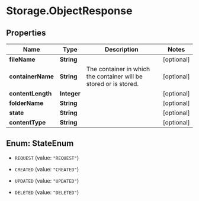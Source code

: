 # Storage.ObjectResponse

## Properties
Name | Type | Description | Notes
------------ | ------------- | ------------- | -------------
**fileName** | **String** |  | [optional] 
**containerName** | **String** | The container in which the container will be stored or is stored. | [optional] 
**contentLength** | **Integer** |  | [optional] 
**folderName** | **String** |  | [optional] 
**state** | **String** |  | [optional] 
**contentType** | **String** |  | [optional] 


<a name="StateEnum"></a>
## Enum: StateEnum


* `REQUEST` (value: `"REQUEST"`)

* `CREATED` (value: `"CREATED"`)

* `UPDATED` (value: `"UPDATED"`)

* `DELETED` (value: `"DELETED"`)




